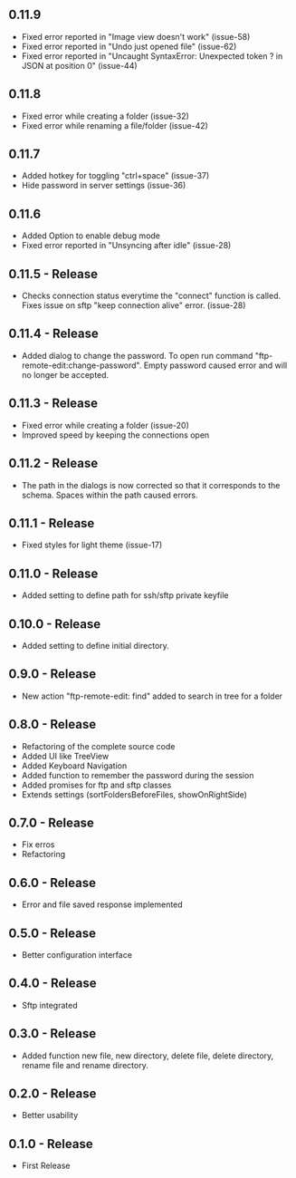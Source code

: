 ## 0.11.9
- Fixed error reported in "Image view doesn't work" (issue-58)
- Fixed error reported in "Undo just opened file" (issue-62)
- Fixed error reported in "Uncaught SyntaxError: Unexpected token ? in JSON at position 0" (issue-44)

## 0.11.8
- Fixed error while creating a folder (issue-32)
- Fixed error while renaming a file/folder (issue-42)

## 0.11.7
- Added hotkey for toggling "ctrl+space" (issue-37)
- Hide password in server settings (issue-36)

## 0.11.6
- Added Option to enable debug mode
- Fixed error reported in "Unsyncing after idle" (issue-28)

## 0.11.5 - Release
- Checks connection status everytime the "connect" function is called. Fixes issue on sftp "keep connection alive" error. (issue-28)

## 0.11.4 - Release
- Added dialog to change the password. To open run command "ftp-remote-edit:change-password". Empty password caused error and will no longer be accepted.

## 0.11.3 - Release
- Fixed error while creating a folder (issue-20)
- Improved speed by keeping the connections open

## 0.11.2 - Release
- The path in the dialogs is now corrected so that it corresponds to the schema. Spaces within the path caused errors.

## 0.11.1 - Release
- Fixed styles for light theme (issue-17)

## 0.11.0 - Release
- Added setting to define path for ssh/sftp private keyfile

## 0.10.0 - Release
- Added setting to define initial directory.

## 0.9.0 - Release
- New action "ftp-remote-edit: find" added to search in tree for a folder

## 0.8.0 - Release
- Refactoring of the complete source code
- Added UI like TreeView
- Added Keyboard Navigation
- Added function to remember the password during the session
- Added promises for ftp and sftp classes
- Extends settings (sortFoldersBeforeFiles, showOnRightSide)

## 0.7.0 - Release
- Fix erros
- Refactoring

## 0.6.0 - Release
- Error and file saved response implemented

## 0.5.0 - Release
- Better configuration interface

## 0.4.0 - Release
- Sftp integrated

## 0.3.0 - Release
- Added function new file, new directory, delete file, delete directory, rename file and rename directory.

## 0.2.0 - Release
- Better usability

## 0.1.0 - Release
- First Release
